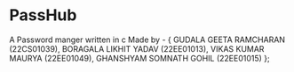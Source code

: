 # PassHub
A Password manger written in c 
Made by - { GUDALA GEETA RAMCHARAN (22CS01039),
            BORAGALA LIKHIT YADAV (22EE01013),
            VIKAS KUMAR MAURYA (22EE01049),
            GHANSHYAM SOMNATH GOHIL (22EE01015) };


